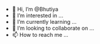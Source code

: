 - 👋 Hi, I’m @Bhutiya
- 👀 I’m interested in ...
- 🌱 I’m currently learning ...
- 💞️ I’m looking to collaborate on ...
- 📫 How to reach me ...

<!---
Bhutiya/Bhutiya is a ✨ special ✨ repository because its `README.md` (this file) appears on your GitHub profile.
You can click the Preview link to take a look at your changes.
--->
